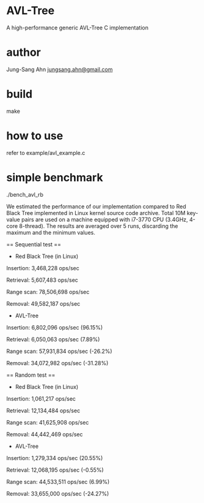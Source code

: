 AVL-Tree
========
A high-performance generic AVL-Tree C implementation

author
======
Jung-Sang Ahn <jungsang.ahn@gmail.com>

build
=====
make

how to use
==========
refer to example/avl_example.c

simple benchmark
================
./bench_avl_rb

We estimated the performance of our implementation compared to Red Black Tree implemented in Linux kernel source code archive. Total 10M key-value pairs are used on a machine equipped with i7-3770 CPU (3.4GHz, 4-core 8-thread). The results are averaged over 5 runs, discarding the maximum and the minimum values.

== Sequential test ==

* Red Black Tree (in Linux)

Insertion: 3,468,228 ops/sec

Retrieval: 5,607,483 ops/sec

Range scan: 78,506,698 ops/sec

Removal: 49,582,187 ops/sec

* AVL-Tree 

Insertion: 6,802,096 ops/sec (96.15%)

Retrieval: 6,050,063 ops/sec (7.89%)

Range scan: 57,931,834 ops/sec (-26.2%)

Removal: 34,072,982 ops/sec (-31.28%)


== Random test ==

* Red Black Tree (in Linux)

Insertion: 1,061,217 ops/sec

Retrieval: 12,134,484 ops/sec

Range scan: 41,625,908 ops/sec

Removal: 44,442,469 ops/sec

* AVL-Tree 

Insertion: 1,279,334 ops/sec (20.55%)

Retrieval: 12,068,195 ops/sec (-0.55%)

Range scan: 44,533,511 ops/sec (6.99%)

Removal: 33,655,000 ops/sec (-24.27%)
